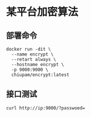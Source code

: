 # 某平台加密算法

## 部署命令

```shell
docker run -dit \
  --name encrypt \
  --retart always \
  --hostname encrypt \
  -p 9000:9000 \
  chiupam/encrypt:latest
```

## 接口测试

```shell
curl http://ip:9000/?passwoed=
```